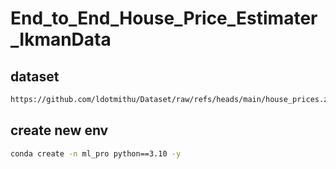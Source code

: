 # End_to_End_House_Price_Estimater_IkmanData

## dataset
```bash
https://github.com/ldotmithu/Dataset/raw/refs/heads/main/house_prices.zip
```

## create new env
```bash
conda create -n ml_pro python==3.10 -y
```
